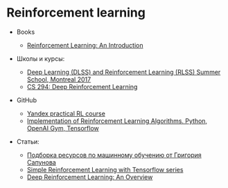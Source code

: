 # Reinforcement learning

* Books
  * [Reinforcement Learning: An Introduction](http://incompleteideas.net/sutton/book/the-book-2nd.html)


* Школы и курсы:

  * [Deep Learning (DLSS) and Reinforcement Learning (RLSS) Summer School, Montreal 2017](https://mila.quebec/en/cours/deep-learning-summer-school-2017/)
  * [CS 294: Deep Reinforcement Learning](http://rll.berkeley.edu/deeprlcourse/)

* GitHub

  * [Yandex practical RL course](https://github.com/yandexdataschool/Practical_RL)
  * [Implementation of Reinforcement Learning Algorithms. Python, OpenAI Gym, Tensorflow](https://github.com/dennybritz/reinforcement-learning)

* Статьи:

  * [Подборка ресурсов по машинному обучению от Григория Сапунова](https://buzzrobot.com/reinforcement-learning-summer-2017-fc232f32a26e)
  * [Simple Reinforcement Learning with Tensorflow series](https://medium.com/emergent-future/simple-reinforcement-learning-with-tensorflow-part-0-q-learning-with-tables-and-neural-networks-d195264329d0) 
  * [Deep Reinforcement Learning: An Overview](https://arxiv.org/abs/1701.07274)

  ​